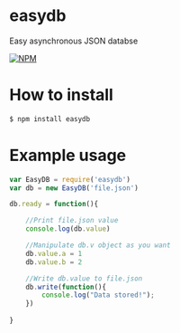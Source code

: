 # easydb

Easy asynchronous JSON databse

[![NPM](https://nodei.co/npm/easydb.png?downloads=true&downloadRank=true&stars=true)](https://nodei.co/npm/easydb/)

# How to install

```sh
$ npm install easydb
```

# Example usage

```javascript
var EasyDB = require('easydb')
var db = new EasyDB('file.json')

db.ready = function(){

	//Print file.json value
	console.log(db.value)

	//Manipulate db.v object as you want
	db.value.a = 1
	db.value.b = 2

	//Write db.value to file.json
	db.write(function(){
		console.log("Data stored!");
	})
	
}
```
